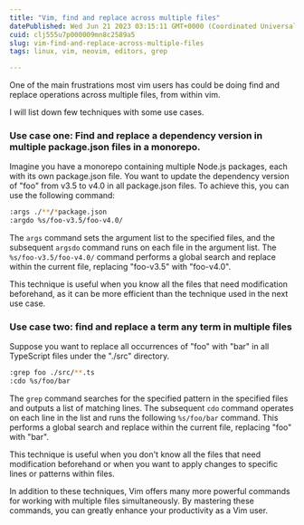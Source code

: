 ```yaml
---
title: "Vim, find and replace across multiple files"
datePublished: Wed Jun 21 2023 03:15:11 GMT+0000 (Coordinated Universal Time)
cuid: clj555u7p000009mn8c2589a5
slug: vim-find-and-replace-across-multiple-files
tags: linux, vim, neovim, editors, grep

---
```


One of the main frustrations most vim users has could be doing find and replace operations across multiple files, from within vim.

I will list down few techniques with some use cases.

### **Use case one:** Find and replace a dependency version in multiple package.json files in a monorepo.

Imagine you have a monorepo containing multiple Node.js packages, each with its own package.json file. You want to update the dependency version of "foo" from v3.5 to v4.0 in all package.json files. To achieve this, you can use the following command:

```bash
:args ./**/*package.json
:argdo %s/foo-v3.5/foo-v4.0/
```

The `args` command sets the argument list to the specified files, and the subsequent `argsdo` command runs on each file in the argument list. The `%s/foo-v3.5/foo-v4.0/` command performs a global search and replace within the current file, replacing "foo-v3.5" with "foo-v4.0".

This technique is useful when you know all the files that need modification beforehand, as it can be more efficient than the technique used in the next use case.

### Use case two: find and replace a term any term in multiple files

Suppose you want to replace all occurrences of "foo" with "bar" in all TypeScript files under the "./src" directory.

```bash
:grep foo ./src/**.ts
:cdo %s/foo/bar
```

The `grep` command searches for the specified pattern in the specified files and outputs a list of matching lines. The subsequent `cdo` command operates on each line in the list and runs the following `%s/foo/bar` command. This performs a global search and replace within the current file, replacing "foo" with "bar".

This technique is useful when you don't know all the files that need modification beforehand or when you want to apply changes to specific lines or patterns within files.

In addition to these techniques, Vim offers many more powerful commands for working with multiple files simultaneously. By mastering these commands, you can greatly enhance your productivity as a Vim user.